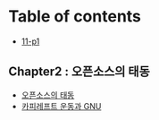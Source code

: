 # Table of contents

* [11-p1](README.md)

## Chapter2 : 오픈소스의 태동

* [오픈소스의 태동](chapter2/undefined.md)
* [카피레프트 운동과 GNU](chapter2/gnu.md)

